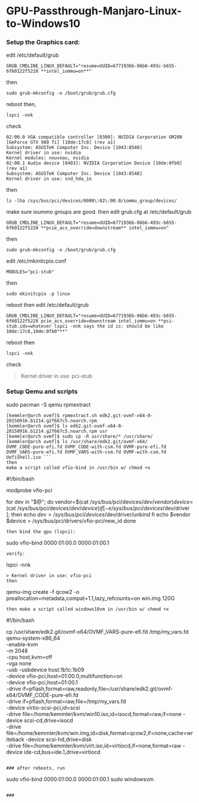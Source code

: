 # GPU-Passthrough-Manjaro-Linux-to-Windows10

### Setup the Graphics card:

edit /etc/default/grub
```
GRUB_CMDLINE_LINUX_DEFAULT="resume=UUID=6771936b-06b6-493c-b655-6f60122f5228 **intel_iommu=on**"
```
then
```
sudo grub-mkconfig -o /boot/grub/grub.cfg
```
reboot
then,
```
lspci -nnk
```
check
```
02:00.0 VGA compatible controller [0300]: NVIDIA Corporation GM200 [GeForce GTX 980 Ti] [10de:17c8] (rev a1)
Subsystem: ASUSTeK Computer Inc. Device [1043:8548]
Kernel driver in use: nvidia
Kernel modules: nouveau, nvidia
02:00.1 Audio device [0403]: NVIDIA Corporation Device [10de:0fb0] (rev a1)
Subsystem: ASUSTeK Computer Inc. Device [1043:8548]
Kernel driver in use: snd_hda_in
```
then
``` 
ls -lha /sys/bus/pci/devices/0000\:02\:00.0/iommu_group/devices/
```
make sure ioummo groups are good.
then
edit  grub.cfg at /etc/default/grub
```
GRUB_CMDLINE_LINUX_DEFAULT="resume=UUID=6771936b-06b6-493c-b655-6f60122f5228 **pcie_acs_override=downstream** intel_iommu=on"
```
then
```
sudo grub-mkconfig -o /boot/grub/grub.cfg
```
edit /etc/mkinitcpio.conf
``` 
MODULES="pci-stub"
```
then
```
sudo mkinitcpio -p linux
```
reboot
then
edit /etc/default/grub
```
GRUB_CMDLINE_LINUX_DEFAULT="resume=UUID=6771936b-06b6-493c-b655-6f60122f5228 pcie_acs_override=downstream intel_iommu=on **pci-stub.ids=whatever lspci -nnk says the id is: should be like 10de:17c8,10de:0fb0"**"
```
reboot
then
```
lspci -nnk
```
check
> Kernel driver in use: pci-stub

### Setup Qemu and scripts
sudo pacman -S qemu rpmextract
``` [kemmler@arch ovmf]$ ls edk2.git-ovmf-x64-0-20150916.b1214.g2f667c5.noarch.rpm 
[kemmler@arch ovmf]$ rpmextract.sh edk2.git-ovmf-x64-0-20150916.b1214.g2f667c5.noarch.rpm 
[kemmler@arch ovmf]$ ls edk2.git-ovmf-x64-0-20150916.b1214.g2f667c5.noarch.rpm usr 
[kemmler@arch ovmf]$ sudo cp -R usr/share/* /usr/share/
[kemmler@arch ovmf]$ ls /usr/share/edk2.git/ovmf-x64/ 
OVMF_CODE-pure-efi.fd OVMF_CODE-with-csm.fd OVMF-pure-efi.fd OVMF_VARS-pure-efi.fd OVMF_VARS-with-csm.fd OVMF-with-csm.fd UefiShell.iso ```
then
make a script called vfio-bind in /usr/bin w/ chmod +x
```
#!/bin/bash

modprobe vfio-pci

for dev in "$@"; do
vendor=$(cat /sys/bus/pci/devices/$dev/vendor)
device=$(cat /sys/bus/pci/devices/$dev/device)
if [ -e /sys/bus/pci/devices/$dev/driver ]; then
echo $dev > /sys/bus/pci/devices/$dev/driver/unbind
fi
echo $vendor $device > /sys/bus/pci/drivers/vfio-pci/new_id
done
```
then bind the gpu (lspci):
```
sudo vfio-bind 0000:01:00.0 0000:01:00.1
```
verify:
```
lspci -nnk
```
> Kernel driver in use: vfio-pci
then 
```
qemu-img create -f qcow2 -o preallocation=metadata,compat=1.1,lazy_refcounts=on win.img 120G
```
then make a script called windows10vm in /usr/bin w/ chmod +x
```
#!/bin/bash

cp /usr/share/edk2.git/ovmf-x64/OVMF_VARS-pure-efi.fd /tmp/my_vars.fd
qemu-system-x86_64 \
-enable-kvm \
-m 2048 \
-cpu host,kvm=off \
-vga none \
-usb -usbdevice host:1b1c:1b09 \
-device vfio-pci,host=01:00.0,multifunction=on \
-device vfio-pci,host=01:00.1 \
-drive if=pflash,format=raw,readonly,file=/usr/share/edk2.git/ovmf-x64/OVMF_CODE-pure-efi.fd \
-drive if=pflash,format=raw,file=/tmp/my_vars.fd \
-device virtio-scsi-pci,id=scsi \
-drive file=/home/kemmler/kvm/win10.iso,id=isocd,format=raw,if=none -device scsi-cd,drive=isocd \
-drive file=/home/kemmler/kvm/win.img,id=disk,format=qcow2,if=none,cache=writeback -device scsi-hd,drive=disk \
-drive file=/home/kemmler/kvm/virt.iso,id=virtiocd,if=none,format=raw -device ide-cd,bus=ide.1,drive=virtiocd
```

### after reboots, run
```
sudo vfio-bind 0000:01:00.0 0000:01:00.1
sudo windowsvm
```

### 
